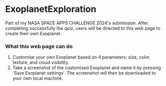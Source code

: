 # ExoplanetExploration
Part of my NASA SPACE APPS CHALLENGE 2024's submission. After completing successfully the quiz, users will be directed to this web page to create their own Exoplanet.

### What this web page can do
1. Customise your own Exoplanet based on 4 parameters: size, color, texture, and cloud visibility.
2. Take a screenshot of the customised Exoplanet and name it by pressing 'Save Exoplanet settings'. The screenshot will then be downloaded to your own local machine.
